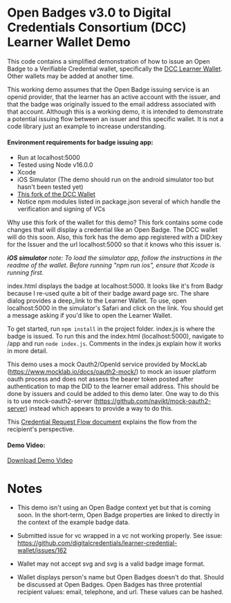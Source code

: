 # Open Badges v3.0 to Digital Credentials Consortium (DCC) Learner Wallet Demo

This code contains a simplified demonstration of how to issue an Open Badge to a Verifiable Credential wallet, specifically the [DCC Learner Wallet](https://github.com/digitalcredentials/learner-credential-wallet). Other wallets may be added at another time. 

This working demo assumes that the Open Badge issuing service is an openid provider, that the learner has an active account with the issuer, and that the badge was originally issued to the email address associated with that account. Although this is a working demo, it is intended to demonstrate a potential issuing flow between an issuer and this specific wallet. It is not a code library just an example to increase understanding. 

#### Environment requirements for badge issuing app:

* Run at localhost:5000
* Tested using Node v16.0.0
* Xcode
* iOS Simulator (The demo should run on the android simulator too but hasn't been tested yet)
* [This fork of the DCC Wallet](https://github.com/kayaelle/learner-credential-wallet)
* Notice npm modules listed in package.json several of which handle the verification and signing of VCs

Why use this fork of the wallet for this demo? This fork contains some code changes that will display a credential like an Open Badge. The DCC wallet will do this soon. Also, this fork has the demo app registered with a DID:key for the Issuer and the url localhost:5000 so that it knows who this issuer is. 

<em>**iOS simulator** note: To load the simulator app, follow the instructions in the readme of the wallet. Before running "npm run ios", ensure that Xcode is running first.</em>

index.html displays the badge at localhost:5000. It looks like it's from Badgr because I re-used quite a bit of their badge award page src. The share dialog provides a deep_link to the Learner Wallet. To use, open localhost:5000 in the simulator's Safari and click on the link. You should get a message asking if you'd like to open the Learner Wallet.

To get started, run `npm install` in the project folder. index.js is where the badge is issued. To run this and the index.html (localhost:5000), navigate to /app and run `node index.js`. Comments in the index.js explain how it works in more detail.

This demo uses a mock Oauth2/OpenId service provided by MockLab (https://www.mocklab.io/docs/oauth2-mock/) to mock an issuer platform oauth process and does not assess the bearer token posted after authentication to map the DID to the learner email address. This should be done by issuers and could be added to this demo later. One way to do this is to use mock-oauth2-server (https://github.com/navikt/mock-oauth2-server) instead which appears to provide a way to do this.  


This [Credential Request Flow document](https://github.com/digitalcredentials/docs/blob/main/request/credential_request.md) explains the flow from the recipient's perspective.

#### Demo Video:

[Download Demo Video](https://github.com/kayaelle/obv3-vc-wallet-demo/blob/master/Demo-VC-Open-Badge-to-DCC-Learner-Wallet.mp4)


 # Notes

* This demo isn't using an Open Badge context yet but that is coming soon. In the short-term, Open Badge properties are linked to directly in the context of the example badge data.

* Submitted issue for vc wrapped in a vc not working properly. See issue: https://github.com/digitalcredentials/learner-credential-wallet/issues/162

* Wallet may not accept svg and svg is a valid badge image format.

* Wallet displays person's name but Open Badges doesn't do that. Should be discussed at Open Badges. Open Badges has three protential recipient values: email, telephone, and url. These values can be hashed. 
